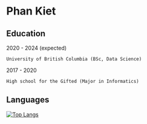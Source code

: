 Phan Kiet
=========

Education
---------
2020 - 2024 (expected)

	University of British Columbia (BSc, Data Science)

2017 - 2020

	High school for the Gifted (Major in Informatics)

Languages 
---------
[![Top Langs](https://github-readme-stats.vercel.app/api/top-langs/?username=ketphan02)](https://github.com/anuraghazra/github-readme-stats)